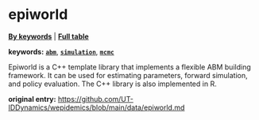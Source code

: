 <!--DO NOT EDIT BY HAND-->
 
#  epiworld 
 

[**By keywords**](../by-keyword.md) | [**Full table**](../full-table.md)
 
 
 
**keywords:** [**`abm`**](by-keyword.md#abm), [**`simulation`**](by-keyword.md#simulation), [**`mcmc`**](by-keyword.md#mcmc) 
 
 Epiworld is a C++ template library that implements a flexible ABM building framework. It can be used for estimating parameters, forward simulation, and policy evaluation. The C++ library is also implemented in R.  


 **original entry:**  https://github.com/UT-IDDynamics/wepidemics/blob/main/data/epiworld.md 
